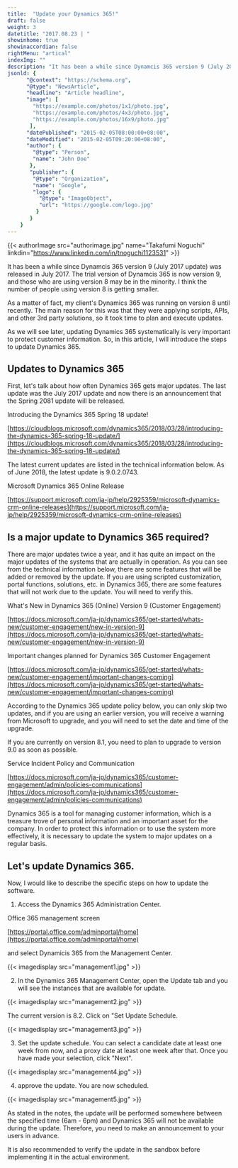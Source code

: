 ```yaml
---
title:  "Update your Dynamics 365!"
draft: false
weight: 3
datetitle: "2017.08.23 | "
showinhome: true
showinaccordian: false
rightMenu: "artical"
indexImg: ""
description: "It has been a while since Dynamcis 365 version 9 (July 2017 update) was released in July 2017. The trial version of Dynamcis 365 is now version 9, and those who are using version 8 may be in the minority. I think the number of people using version 8 is getting smaller."
jsonld: {
      "@context": "https://schema.org",
      "@type": "NewsArticle",
      "headline": "Article headline",
      "image": [
        "https://example.com/photos/1x1/photo.jpg",
        "https://example.com/photos/4x3/photo.jpg",
        "https://example.com/photos/16x9/photo.jpg"
       ],
      "datePublished": "2015-02-05T08:00:00+08:00",
      "dateModified": "2015-02-05T09:20:00+08:00",
      "author": {
        "@type": "Person",
        "name": "John Doe"
       },
       "publisher": {
        "@type": "Organization",
        "name": "Google",
        "logo": {
          "@type": "ImageObject",
          "url": "https://google.com/logo.jpg"
         }
       }
    }
---
```

{{< authorImage src="authorimage.jpg" name="Takafumi Noguchi" linkdin="https://www.linkedin.com/in/tnoguchi1123531" >}}
<!-- Intro  -->
It has been a while since Dynamcis 365 version 9 (July 2017 update) was released in July 2017. The trial version of Dynamcis 365 is now version 9, and those who are using version 8 may be in the minority. I think the number of people using version 8 is getting smaller.

As a matter of fact, my client's Dynamics 365 was running on version 8 until recently. The main reason for this was that they were applying scripts, APIs, and other 3rd party solutions, so it took time to plan and execute updates.

As we will see later, updating Dynamics 365 systematically is very important to protect customer information. So, in this article, I will introduce the steps to update Dynamics 365.

## Updates to Dynamics 365

First, let's talk about how often Dynamics 365 gets major updates. The last update was the July 2017 update and now there is an announcement that the Spring 2081 update will be released.

Introducing the Dynamics 365 Spring 18 update!

[https://cloudblogs.microsoft.com/dynamics365/2018/03/28/introducing-the-dynamics-365-spring-18-update/](https://cloudblogs.microsoft.com/dynamics365/2018/03/28/introducing-the-dynamics-365-spring-18-update/)

The latest current updates are listed in the technical information below. As of June 2018, the latest update is 9.0.2.0743.

Microsoft Dynamics 365 Online Release

[https://support.microsoft.com/ja-jp/help/2925359/microsoft-dynamics-crm-online-releases](https://support.microsoft.com/ja-jp/help/2925359/microsoft-dynamics-crm-online-releases)

## Is a major update to Dynamics 365 required?
There are major updates twice a year, and it has quite an impact on the major updates of the systems that are actually in operation. As you can see from the technical information below, there are some features that will be added or removed by the update. If you are using scripted customization, portal functions, solutions, etc. in Dynamics 365, there are some features that will not work due to the update. You will need to verify this.

What's New in Dynamics 365 (Online) Version 9 (Customer Engagement)

[https://docs.microsoft.com/ja-jp/dynamics365/get-started/whats-new/customer-engagement/new-in-version-9](https://docs.microsoft.com/ja-jp/dynamics365/get-started/whats-new/customer-engagement/new-in-version-9)

Important changes planned for Dynamics 365 Customer Engagement

[https://docs.microsoft.com/ja-jp/dynamics365/get-started/whats-new/customer-engagement/important-changes-coming](https://docs.microsoft.com/ja-jp/dynamics365/get-started/whats-new/customer-engagement/important-changes-coming)

According to the Dynamics 365 update policy below, you can only skip two updates, and if you are using an earlier version, you will receive a warning from Microsoft to upgrade, and you will need to set the date and time of the upgrade.

If you are currently on version 8.1, you need to plan to upgrade to version 9.0 as soon as possible.

Service Incident Policy and Communication

[https://docs.microsoft.com/ja-jp/dynamics365/customer-engagement/admin/policies-communications](https://docs.microsoft.com/ja-jp/dynamics365/customer-engagement/admin/policies-communications)

Dynamics 365 is a tool for managing customer information, which is a treasure trove of personal information and an important asset for the company. In order to protect this information or to use the system more effectively, it is necessary to update the system to major updates on a regular basis.

## Let's update Dynamics 365.
Now, I would like to describe the specific steps on how to update the software.

1. Access the Dynamics 365 Administration Center.

Office 365 management screen

[https://portal.office.com/adminportal/home](https://portal.office.com/adminportal/home)

and select Dynamicis 365 from the Management Center.
<!-- Image= management1.jpg -->
{{< imagedisplay src="management1.jpg" >}}

2. In the Dynamics 365 Management Center, open the Update tab and you will see the instances that are available for update.
<!-- Image= management2.jpg -->
{{< imagedisplay src="management2.jpg" >}}

The current version is 8.2. Click on "Set Update Schedule.
<!-- Image= management3.jpg -->
{{< imagedisplay src="management3.jpg" >}}

3. Set the update schedule. You can select a candidate date at least one week from now, and a proxy date at least one week after that. Once you have made your selection, click "Next".
<!-- Image= management4.jpg -->
{{< imagedisplay src="management4.jpg" >}}

4. approve the update. You are now scheduled.
<!-- Image= management5.jpg -->
{{< imagedisplay src="management5.jpg" >}}

As stated in the notes, the update will be performed somewhere between the specified time (6am - 6pm) and Dynamics 365 will not be available during the update. Therefore, you need to make an announcement to your users in advance.

It is also recommended to verify the update in the sandbox before implementing it in the actual environment.
